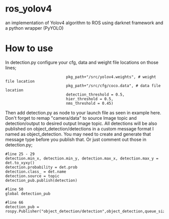 # ros_yolov4
an implementation of Yolov4 algorithm to ROS using darknet framework and a python wrapper (PyYOLO)

# How to use

In detection.py configure your cfg, data and weight file locations on those lines; 

```detector = pyyolo.YOLO(pkg_path+"/src/cfg/yolov4.cfg", # cfg file location
                           pkg_path+"/src/yolov4.weights", # weight file location
                           pkg_path+"/src/cfg/coco.data", # data file location
                           detection_threshold = 0.5,
                           hier_threshold = 0.5,
                           nms_threshold = 0.45)
```

Then add detection.py as node to your launch file as seen in example here. Don't forget to remap "camera/data" to source Image topic and detection/output to desired output Image topic.
All detections will be also published on object_detection/detections in a custom message format I named as object_detection. You may need to create and generate that message type before you publish that.
Or just comment out those in detection.py;

```
#line 25 - 29
detection.min_x, detection.min_y, detection.max_x, detection.max_y = det.to_xyxy()
detection.probability = det.prob
detection.class_ = det.name
detection.source = topic
detection_pub.publish(detection)

#line 50
global detection_pub

#line 66
detection_pub = rospy.Publisher("object_detection/detection",object_detection,queue_size=0)
```
